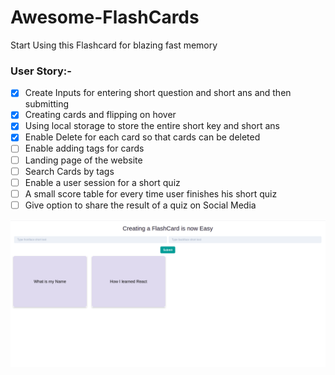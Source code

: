 # Awesome-FlashCards
Start Using this Flashcard for blazing fast memory

### User Story:-

- [x] Create Inputs for entering short question and short ans and then submitting 
- [x] Creating cards and flipping on hover
- [x] Using local storage to store the entire short key and short ans
- [x] Enable Delete for each card so that cards can be deleted
- [ ] Enable adding tags for cards
- [ ] Landing page of the website
- [ ] Search Cards by tags
- [ ] Enable a user session for a short quiz
- [ ] A small score table for every time user finishes his short quiz
- [ ] Give option to share the result of a quiz on Social Media

![Web View](https://github.com/dubesar/Awesome-FlashCards/blob/dad881d4ffe6f20279d66e58db8b28048eee6848/public/Screenshot%20from%202021-03-21%2016-09-15.png)
